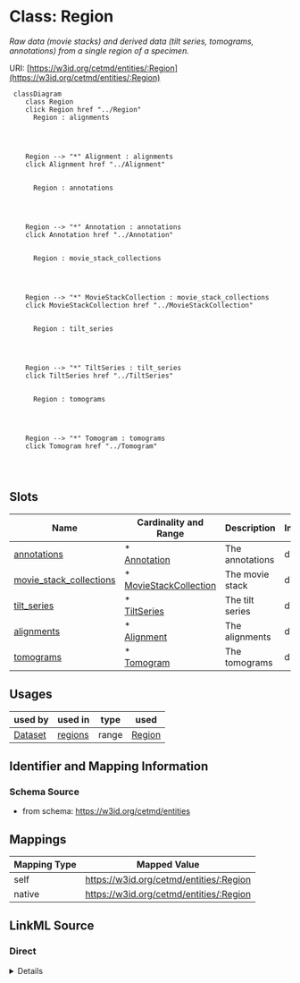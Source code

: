 

# Class: Region


_Raw data (movie stacks) and derived data (tilt series, tomograms, annotations) from a single region of a specimen._





URI: [https://w3id.org/cetmd/entities/:Region](https://w3id.org/cetmd/entities/:Region)






```mermaid
 classDiagram
    class Region
    click Region href "../Region"
      Region : alignments
        
          
    
    
    Region --> "*" Alignment : alignments
    click Alignment href "../Alignment"

        
      Region : annotations
        
          
    
    
    Region --> "*" Annotation : annotations
    click Annotation href "../Annotation"

        
      Region : movie_stack_collections
        
          
    
    
    Region --> "*" MovieStackCollection : movie_stack_collections
    click MovieStackCollection href "../MovieStackCollection"

        
      Region : tilt_series
        
          
    
    
    Region --> "*" TiltSeries : tilt_series
    click TiltSeries href "../TiltSeries"

        
      Region : tomograms
        
          
    
    
    Region --> "*" Tomogram : tomograms
    click Tomogram href "../Tomogram"

        
      
```




<!-- no inheritance hierarchy -->


## Slots

| Name | Cardinality and Range | Description | Inheritance |
| ---  | --- | --- | --- |
| [annotations](annotations.md) | * <br/> [Annotation](Annotation.md) | The annotations | direct |
| [movie_stack_collections](movie_stack_collections.md) | * <br/> [MovieStackCollection](MovieStackCollection.md) | The movie stack | direct |
| [tilt_series](tilt_series.md) | * <br/> [TiltSeries](TiltSeries.md) | The tilt series | direct |
| [alignments](alignments.md) | * <br/> [Alignment](Alignment.md) | The alignments | direct |
| [tomograms](tomograms.md) | * <br/> [Tomogram](Tomogram.md) | The tomograms | direct |





## Usages

| used by | used in | type | used |
| ---  | --- | --- | --- |
| [Dataset](Dataset.md) | [regions](regions.md) | range | [Region](Region.md) |






## Identifier and Mapping Information







### Schema Source


* from schema: https://w3id.org/cetmd/entities




## Mappings

| Mapping Type | Mapped Value |
| ---  | ---  |
| self | https://w3id.org/cetmd/entities/:Region |
| native | https://w3id.org/cetmd/entities/:Region |







## LinkML Source

<!-- TODO: investigate https://stackoverflow.com/questions/37606292/how-to-create-tabbed-code-blocks-in-mkdocs-or-sphinx -->

### Direct

<details>
```yaml
name: Region
description: Raw data (movie stacks) and derived data (tilt series, tomograms, annotations)
  from a single region of a specimen.
from_schema: https://w3id.org/cetmd/entities
slots:
- annotations
attributes:
  movie_stack_collections:
    name: movie_stack_collections
    description: The movie stack
    from_schema: https://w3id.org/cetmd/entities
    rank: 1000
    domain_of:
    - Region
    range: MovieStackCollection
    multivalued: true
  tilt_series:
    name: tilt_series
    description: The tilt series
    from_schema: https://w3id.org/cetmd/entities
    rank: 1000
    domain_of:
    - Region
    range: TiltSeries
    multivalued: true
  alignments:
    name: alignments
    description: The alignments
    from_schema: https://w3id.org/cetmd/entities
    rank: 1000
    domain_of:
    - Region
    range: Alignment
    multivalued: true
  tomograms:
    name: tomograms
    description: The tomograms
    from_schema: https://w3id.org/cetmd/entities
    rank: 1000
    domain_of:
    - Region
    range: Tomogram
    multivalued: true

```
</details>

### Induced

<details>
```yaml
name: Region
description: Raw data (movie stacks) and derived data (tilt series, tomograms, annotations)
  from a single region of a specimen.
from_schema: https://w3id.org/cetmd/entities
attributes:
  movie_stack_collections:
    name: movie_stack_collections
    description: The movie stack
    from_schema: https://w3id.org/cetmd/entities
    rank: 1000
    alias: movie_stack_collections
    owner: Region
    domain_of:
    - Region
    range: MovieStackCollection
    multivalued: true
  tilt_series:
    name: tilt_series
    description: The tilt series
    from_schema: https://w3id.org/cetmd/entities
    rank: 1000
    alias: tilt_series
    owner: Region
    domain_of:
    - Region
    range: TiltSeries
    multivalued: true
  alignments:
    name: alignments
    description: The alignments
    from_schema: https://w3id.org/cetmd/entities
    rank: 1000
    alias: alignments
    owner: Region
    domain_of:
    - Region
    range: Alignment
    multivalued: true
  tomograms:
    name: tomograms
    description: The tomograms
    from_schema: https://w3id.org/cetmd/entities
    rank: 1000
    alias: tomograms
    owner: Region
    domain_of:
    - Region
    range: Tomogram
    multivalued: true
  annotations:
    name: annotations
    description: The annotations
    from_schema: https://w3id.org/cetmd/entities
    rank: 1000
    alias: annotations
    owner: Region
    domain_of:
    - Region
    - Average
    range: Annotation
    multivalued: true

```
</details>